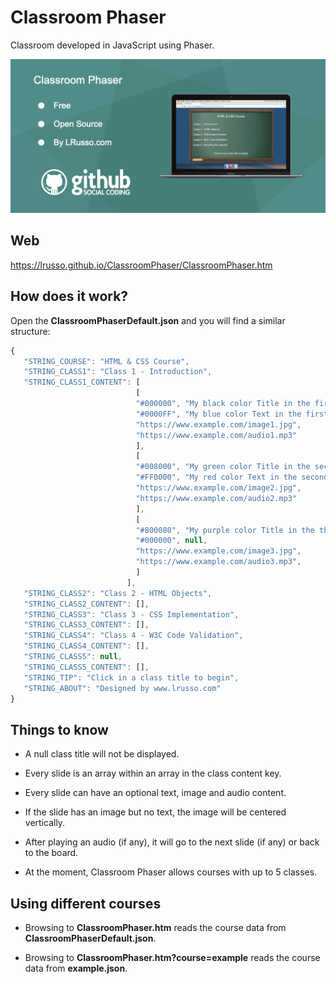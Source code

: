 # Classroom Phaser

Classroom developed in JavaScript using Phaser.

![alt screenshot](https://raw.githubusercontent.com/lrusso/ClassroomPhaser/main/ClassroomPhaser.png)


## Web

https://lrusso.github.io/ClassroomPhaser/ClassroomPhaser.htm

## How does it work?

Open the **ClassroomPhaserDefault.json** and you will find a similar structure:

```javascript
{
   "STRING_COURSE": "HTML & CSS Course",
   "STRING_CLASS1": "Class 1 - Introduction",
   "STRING_CLASS1_CONTENT": [
                            [
                            "#000000", "My black color Title in the first slide",
                            "#0000FF", "My blue color Text in the first slide explaining something.",
                            "https://www.example.com/image1.jpg",
                            "https://www.example.com/audio1.mp3"
                            ],
                            [
                            "#008000", "My green color Title in the second slide",
                            "#FF0000", "My red color Text in the second slide explaining something.",
                            "https://www.example.com/image2.jpg",
                            "https://www.example.com/audio2.mp3"
                            ],
                            [
                            "#800080", "My purple color Title in the third slide",
                            "#000000", null,
                            "https://www.example.com/image3.jpg",
                            "https://www.example.com/audio3.mp3",
                            ]
                          ],
   "STRING_CLASS2": "Class 2 - HTML Objects",
   "STRING_CLASS2_CONTENT": [],
   "STRING_CLASS3": "Class 3 - CSS Implementation",
   "STRING_CLASS3_CONTENT": [],
   "STRING_CLASS4": "Class 4 - W3C Code Validation",
   "STRING_CLASS4_CONTENT": [],
   "STRING_CLASS5": null,
   "STRING_CLASS5_CONTENT": [],
   "STRING_TIP": "Click in a class title to begin",
   "STRING_ABOUT": "Designed by www.lrusso.com"
}
```

## Things to know

* A null class title will not be displayed.

* Every slide is an array within an array in the class content key.

* Every slide can have an optional text, image and audio content.

* If the slide has an image but no text, the image will be centered vertically.

* After playing an audio (if any), it will go to the next slide (if any) or back to the board.

* At the moment, Classroom Phaser allows courses with up to 5 classes.

## Using different courses

* Browsing to **ClassroomPhaser.htm** reads the course data from **ClassroomPhaserDefault.json**.

* Browsing to **ClassroomPhaser.htm?course=example** reads the course data from **example.json**.
